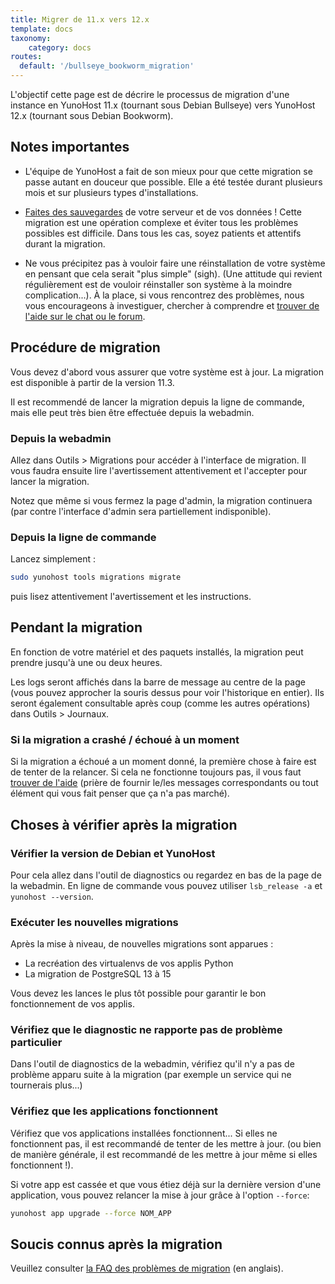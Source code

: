 ```yaml
---
title: Migrer de 11.x vers 12.x
template: docs
taxonomy:
    category: docs
routes:
  default: '/bullseye_bookworm_migration'
---
```


L'objectif cette page est de décrire le processus de migration d'une instance en YunoHost 11.x (tournant sous Debian Bullseye) vers YunoHost 12.x (tournant sous Debian Bookworm).

## Notes importantes

- L'équipe de YunoHost a fait de son mieux pour que cette migration se passe autant en douceur que possible. Elle a été testée durant plusieurs mois et sur plusieurs types d'installations.

- [Faites des sauvegardes](/backup) de votre serveur et de vos données ! Cette migration est une opération complexe et éviter tous les problèmes possibles est difficile. Dans tous les cas, soyez patients et attentifs durant la migration.

- Ne vous précipitez pas à vouloir faire une réinstallation de votre système en pensant que cela serait "plus simple" (sigh). (Une attitude qui revient régulièrement est de vouloir réinstaller son système à la moindre complication...). À la place, si vous rencontrez des problèmes, nous vous encourageons à investiguer, chercher à comprendre et [trouver de l'aide sur le chat ou le forum](/help).

## Procédure de migration

Vous devez d'abord vous assurer que votre système est à jour. La migration est disponible à partir de la version 11.3.

Il est recommendé de lancer la migration depuis la ligne de commande, mais elle peut très bien être effectuée depuis la webadmin.

### Depuis la webadmin

Allez dans Outils > Migrations pour accéder à l'interface de migration. Il vous faudra ensuite lire l'avertissement attentivement et l'accepter pour lancer la migration.

Notez que même si vous fermez la page d'admin, la migration continuera (par contre l'interface d'admin sera partiellement indisponible).

### Depuis la ligne de commande

Lancez simplement :

```bash
sudo yunohost tools migrations migrate
```

puis lisez attentivement l'avertissement et les instructions.

## Pendant la migration

En fonction de votre matériel et des paquets installés, la migration peut prendre jusqu'à une ou deux heures.

Les logs seront affichés dans la barre de message au centre de la page (vous pouvez approcher la souris dessus pour voir l'historique en entier). Ils seront également consultable après coup (comme les autres opérations) dans Outils > Journaux.

### Si la migration a crashé / échoué à un moment

Si la migration a échoué a un moment donné, la première chose à faire est de tenter de la relancer. Si cela ne fonctionne toujours pas, il vous faut [trouver de l'aide](/help) (prière de fournir le/les messages correspondants ou tout élément qui vous fait penser que ça n'a pas marché).

## Choses à vérifier après la migration

### Vérifier la version de Debian et YunoHost

Pour cela allez dans l'outil de diagnostics ou regardez en bas de la page de la webadmin. En ligne de commande vous pouvez utiliser `lsb_release -a` et `yunohost --version`.

### Exécuter les nouvelles migrations

Après la mise à niveau, de nouvelles migrations sont apparues :

* La recréation des virtualenvs de vos applis Python
* La migration de PostgreSQL 13 à 15

Vous devez les lances le plus tôt possible pour garantir le bon fonctionnement de vos applis.

### Vérifiez que le diagnostic ne rapporte pas de problème particulier

Dans l'outil de diagnostics de la webadmin, vérifiez qu'il n'y a pas de problème apparu suite à la migration (par exemple un service qui ne tournerais plus...)

### Vérifiez que les applications fonctionnent

Vérifiez que vos applications installées fonctionnent... Si elles ne fonctionnent pas, il est recommandé de tenter de les mettre à jour. (ou bien de manière générale, il est recommandé de les mettre à jour même si elles fonctionnent !).

Si votre app est cassée et que vous étiez déjà sur la dernière version d'une application, vous pouvez relancer la mise à jour grâce à l'option `--force`:

```bash
yunohost app upgrade --force NOM_APP
```

## Soucis connus après la migration

Veuillez consulter [la FAQ des problèmes de migration](/bookworm_migration_issues_faq) (en anglais).
